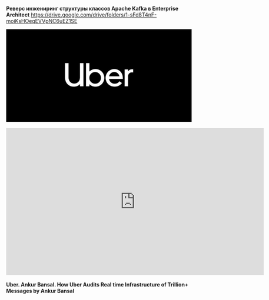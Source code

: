 
**Реверс инжениринг структуры классов Apache Kafka в Enterprise Architect** 
https://drive.google.com/drive/folders/1-sFd8T4nF-moiKsHOeqEVVpNC6uEZ1SE

![Uber Logo](./assets/uber-logo.jpg)

<iframe style="width: 700px;height: 400px;" src="https://www.youtube-nocookie.com/embed/5NCiygjT2B4" frameborder="0" allow="accelerometer; autoplay; encrypted-media; gyroscope; picture-in-picture" allowfullscreen></iframe>

**Uber. Ankur Bansal. How Uber Audits Real time Infrastructure of Trillion+ Messages by Ankur Bansal**